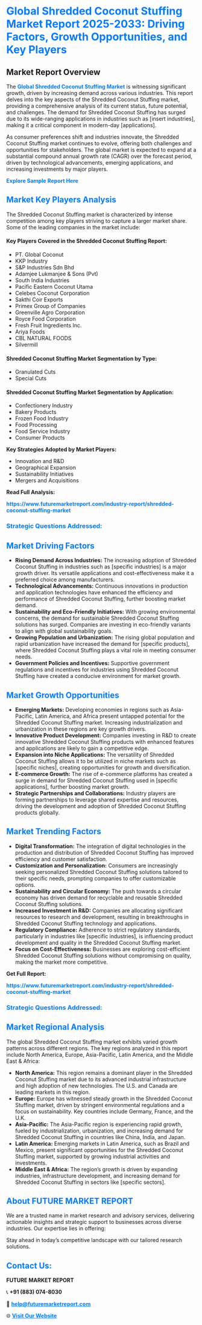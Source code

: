 <h1 style="color: #007BFF;">Global Shredded Coconut Stuffing Market Report 2025-2033: Driving Factors, Growth Opportunities, and Key Players</h1>

<section id="overview">
<h2>Market Report Overview</h2>
<p>The <a href="https://www.futuremarketreport.com/industry-report/shredded-coconut-stuffing-market" style="color: #007BFF; text-decoration: none;"><strong>Global Shredded Coconut Stuffing Market</strong></a> is witnessing significant growth, driven by increasing demand across various industries. This report delves into the key aspects of the Shredded Coconut Stuffing market, providing a comprehensive analysis of its current status, future potential, and challenges. The demand for Shredded Coconut Stuffing has surged due to its wide-ranging applications in industries such as [insert industries], making it a critical component in modern-day [applications].</p>
<p>As consumer preferences shift and industries innovate, the Shredded Coconut Stuffing market continues to evolve, offering both challenges and opportunities for stakeholders. The global market is expected to expand at a substantial compound annual growth rate (CAGR) over the forecast period, driven by technological advancements, emerging applications, and increasing investments by major players.</p>
</section>

<section id="overview">
<p><a href="https://www.futuremarketreport.com/request-sample/reportId=104996" style="color: #007BFF; text-decoration: none;"><strong>Explore Sample Report Here</strong></a></p>
</section>

<section id="key-players">
<h2 style="color: #007BFF;">Market Key Players Analysis</h2>
<p>The Shredded Coconut Stuffing market is characterized by intense competition among key players striving to capture a larger market share. Some of the leading companies in the market include:</p>
<h4>Key Players Covered in the Shredded Coconut Stuffing Report:</h4>
<ul><li>PT. Global Coconut</li><li>KKP Industry</li><li>S&amp;P Industries Sdn Bhd</li><li>Adamjee Lukmanjee &amp; Sons (Pvt)</li><li>South India Industries</li><li>Pacific Eastern Coconut Utama</li><li>Celebes Coconut Corporation</li><li>Sakthi Coir Exports</li><li>Primex Group of Companies</li><li>Greenville Agro Corporation</li><li>Royce Food Corporation</li><li>Fresh Fruit Ingredients Inc.</li><li>Ariya Foods</li><li>CBL NATURAL FOODS</li><li>Silvermill</li></ul>
<h4>Shredded Coconut Stuffing Market Segmentation by Type:</h4>
<ul><li>Granulated Cuts</li><li>Special Cuts</li></ul>

<h4>Shredded Coconut Stuffing Market Segmentation by Application:</h4>
<ul><li>Confectionery Industry</li><li>Bakery Products</li><li>Frozen Food Industry</li><li>Food Processing</li><li>Food Service Industry</li><li>Consumer Products</li></ul>
<p><strong>Key Strategies Adopted by Market Players:</strong></p>
<ul>
<li>Innovation and R&D</li>
<li>Geographical Expansion</li>
<li>Sustainability Initiatives</li>
<li>Mergers and Acquisitions</li>
</ul>
</section>

<section>
<p><strong>Read Full Analysis: </strong></p><a href="https://www.futuremarketreport.com/industry-report/shredded-coconut-stuffing-market" style="color: #007BFF; text-decoration: none;"><strong>https://www.futuremarketreport.com/industry-report/shredded-coconut-stuffing-market</strong></a>
<h3 style="color: #007BFF;">Strategic Questions Addressed:</h3>
</section>

<section id="driving-factors">
<h2 style="color: #007BFF;">Market Driving Factors</h2>
<ul>
<li><strong>Rising Demand Across Industries:</strong> The increasing adoption of Shredded Coconut Stuffing in industries such as [specific industries] is a major growth driver. Its versatile applications and cost-effectiveness make it a preferred choice among manufacturers.</li>
<li><strong>Technological Advancements:</strong> Continuous innovations in production and application technologies have enhanced the efficiency and performance of Shredded Coconut Stuffing, further boosting market demand.</li>
<li><strong>Sustainability and Eco-Friendly Initiatives:</strong> With growing environmental concerns, the demand for sustainable Shredded Coconut Stuffing solutions has surged. Companies are investing in eco-friendly variants to align with global sustainability goals.</li>
<li><strong>Growing Population and Urbanization:</strong> The rising global population and rapid urbanization have increased the demand for [specific products], where Shredded Coconut Stuffing plays a vital role in meeting consumer needs.</li>
<li><strong>Government Policies and Incentives:</strong> Supportive government regulations and incentives for industries using Shredded Coconut Stuffing have created a conducive environment for market growth.</li>
</ul>
</section>

<section id="growth-opportunities">
<h2 style="color: #007BFF;">Market Growth Opportunities</h2>
<ul>
<li><strong>Emerging Markets:</strong> Developing economies in regions such as Asia-Pacific, Latin America, and Africa present untapped potential for the Shredded Coconut Stuffing market. Increasing industrialization and urbanization in these regions are key growth drivers.</li>
<li><strong>Innovative Product Development:</strong> Companies investing in R&D to create innovative Shredded Coconut Stuffing products with enhanced features and applications are likely to gain a competitive edge.</li>
<li><strong>Expansion into Niche Applications:</strong> The versatility of Shredded Coconut Stuffing allows it to be utilized in niche markets such as [specific niches], creating opportunities for growth and diversification.</li>
<li><strong>E-commerce Growth:</strong> The rise of e-commerce platforms has created a surge in demand for Shredded Coconut Stuffing used in [specific applications], further boosting market growth.</li>
<li><strong>Strategic Partnerships and Collaborations:</strong> Industry players are forming partnerships to leverage shared expertise and resources, driving the development and adoption of Shredded Coconut Stuffing products globally.</li>
</ul>
</section>

<section id="trending-factors">
<h2 style="color: #007BFF;">Market Trending Factors</h2>
<ul>
<li><strong>Digital Transformation:</strong> The integration of digital technologies in the production and distribution of Shredded Coconut Stuffing has improved efficiency and customer satisfaction.</li>
<li><strong>Customization and Personalization:</strong> Consumers are increasingly seeking personalized Shredded Coconut Stuffing solutions tailored to their specific needs, prompting companies to offer customizable options.</li>
<li><strong>Sustainability and Circular Economy:</strong> The push towards a circular economy has driven demand for recyclable and reusable Shredded Coconut Stuffing solutions.</li>
<li><strong>Increased Investment in R&D:</strong> Companies are allocating significant resources to research and development, resulting in breakthroughs in Shredded Coconut Stuffing technology and applications.</li>
<li><strong>Regulatory Compliance:</strong> Adherence to strict regulatory standards, particularly in industries like [specific industries], is influencing product development and quality in the Shredded Coconut Stuffing market.</li>
<li><strong>Focus on Cost-Effectiveness:</strong> Businesses are exploring cost-efficient Shredded Coconut Stuffing solutions without compromising on quality, making the market more competitive.</li>
</ul>
</section>

<section>
<p><strong>Get Full Report: </strong></p><a href="https://www.futuremarketreport.com/industry-report/shredded-coconut-stuffing-market" style="color: #007BFF; text-decoration: none;"><strong>https://www.futuremarketreport.com/industry-report/shredded-coconut-stuffing-market</strong></a>
<h3 style="color: #007BFF;">Strategic Questions Addressed:</h3>
</section>


<section id="regional-analysis">
<h2 style="color: #007BFF;">Market Regional Analysis</h2>
<p>The global Shredded Coconut Stuffing market exhibits varied growth patterns across different regions. The key regions analyzed in this report include North America, Europe, Asia-Pacific, Latin America, and the Middle East & Africa:</p>
<ul>
<li><strong>North America:</strong> This region remains a dominant player in the Shredded Coconut Stuffing market due to its advanced industrial infrastructure and high adoption of new technologies. The U.S. and Canada are leading markets in this region.</li>
<li><strong>Europe:</strong> Europe has witnessed steady growth in the Shredded Coconut Stuffing market, driven by stringent environmental regulations and a focus on sustainability. Key countries include Germany, France, and the U.K.</li>
<li><strong>Asia-Pacific:</strong> The Asia-Pacific region is experiencing rapid growth, fueled by industrialization, urbanization, and increasing demand for Shredded Coconut Stuffing in countries like China, India, and Japan.</li>
<li><strong>Latin America:</strong> Emerging markets in Latin America, such as Brazil and Mexico, present significant opportunities for the Shredded Coconut Stuffing market, supported by growing industrial activities and investments.</li>
<li><strong>Middle East & Africa:</strong> The region’s growth is driven by expanding industries, infrastructure development, and increasing demand for Shredded Coconut Stuffing in sectors like [specific sectors].</li>
</ul>
</section>

<footer>
<h2 style="color: #007BFF;">About FUTURE MARKET REPORT</h2>
<p>We are a trusted name in market research and advisory services, delivering actionable insights and strategic support to businesses across diverse industries. Our expertise lies in offering:</p>

<p>Stay ahead in today’s competitive landscape with our tailored research solutions.</p>

<h2 style="color: #007BFF;">Contact Us:</h2>
<p><strong>FUTURE MARKET REPORT</strong></p>
<p>📞 <strong>+91 (883) 074-8030</strong></p>
<p>📧 <strong><a href="mailto:help@futuremarketreport.com" style="color: #007BFF;">help@futuremarketreport.com</a></strong></p>
<p>🌐 <strong><a href="https://www.futuremarketreport.com/" style="color: #007BFF;">Visit Our Website</a></strong></p>
</footer>